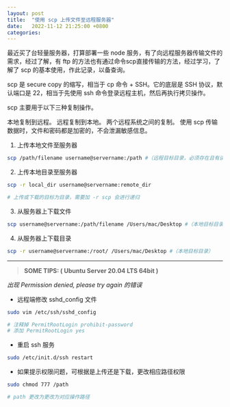 ```yaml
---
layout: post
title:  "使用 scp 上传文件至远程服务器"
date:   2022-11-12 21:25:00 +0800
categories: 
---
```


最近买了台轻量服务器，打算部署一些 node 服务，有了向远程服务器传输文件的需求，经过了解，有 ftp 的方法也有通过命令scp直接传输的方法，经过学习，了解了 scp 的基本使用，作此记录，以备查询。

scp 是 secure copy 的缩写，相当于 cp 命令 + SSH。它的底层是 SSH 协议，默认端口是 22，相当于先使用 ssh 命令登录远程主机，然后再执行拷贝操作。

scp 主要用于以下三种复制操作。

本地复制到远程。
远程复制到本地。
两个远程系统之间的复制。
使用 scp 传输数据时，文件和密码都是加密的，不会泄漏敏感信息。

1. 上传本地文件至服务器

```bash
scp /path/filename username@servername:/path #（远程目标目录，必须存在且有读写权限）
```

2. 上传本地目录至服务器

```bash
scp -r local_dir username@servername:remote_dir

# 上传或下载的目标为目录，需要加 -r scp 会进行递归
```

3. 从服务器上下载文件

```bash
scp username@servername:/path/filename /Users/mac/Desktop #（本地目标目录）
```

4. 从服务器上下载目录

```bash
scp -r username@servername:/root/ /Users/mac/Desktop #（本地目标目录）
```
---

> **SOME TIPS: ( Ubuntu Server 20.04 LTS 64bit )**

*出现 Permission denied, please try again 的错误*

- 远程端修改 sshd_config 文件

```bash
sudo vim /etc/ssh/sshd_config

# 注释掉 PermitRootLogin prohibit-password
# 添加 PermitRootLogin yes
```
- 重启 ssh 服务

```bash
sudo /etc/init.d/ssh restart
```

- 如果提示权限问题，可根据是上传还是下载，更改相应路径权限

```bash
sudo chmod 777 /path

# path 更改为更改为对应操作路径
```




